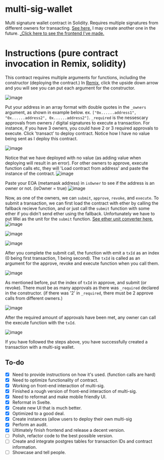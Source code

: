 # multi-sig-wallet
Multi signature wallet contract in Solidity. Requires multiple signatures from different owners for transacting. [See here.](https://en.wikipedia.org/wiki/Multisignature)
I may create another one in the future. [_Click here to see the frontend I've made.](https:/multisig.nickmura.ca/multi-sig-wallet) 

# Instructions (pure contract invocation in Remix, solidity)
This contract requires multiple arguments for functions, including the constructor (deploying the contract.) In [Remix](https://remix.ethereum.org), click the upside down arrow and you will see you can put each argument for the constructor.

![image](https://user-images.githubusercontent.com/92566574/165650833-264613ca-8d47-41ef-8b91-f08e9ccdc9a1.png)



Put your address in an array format with double quotes in the `_owners` argument, as shown in example below. ex. `["0x......address1", "0x......address2", 0x......address2"]`. `_required` is the nessescary approvals from owners / digital signatures to execute a transaction. For instance, if you have 3 owners, you could have 2 or 3 required approvals to execute. Click 'transact' to deploy contract. Notice how I have no value being sent as I deploy this contract.


![image](https://user-images.githubusercontent.com/92566574/165653161-e0658499-e4fc-4950-98ba-f8303efee224.png)



Notice that we have deployed with no value (as adding value when deploying will result in an error). For other owners to approve, execute function calls etc, they will 'Load contract from address' and paste the instance of the contract.
![image](https://user-images.githubusercontent.com/92566574/165653649-77731e72-4192-43cd-b07b-f0454a0eff6d.png)



Paste your EOA (metamask address) in `isOwner` to see if the address is an owner or not. (isOwner = true)
![image](https://user-images.githubusercontent.com/92566574/165654188-b3199597-d487-4cc6-9280-eb50a8461900.png)




Now, as one of the owners, we can `submit`, `approve`, `revoke`, and `execute`. To submit a transaction, we can first load the contract with ether by calling the fallback recieve function, and or just call the `submit` function with some ether if you didn't send ether using the fallback. Unfortunately we have to put Wei as the unit for the `submit` function. [See ether unit converter here.](https://eth-converter.com/)
![image](https://user-images.githubusercontent.com/92566574/165654417-70de78bb-53a4-4044-a56c-c445130aebba.png)

![image](https://user-images.githubusercontent.com/92566574/165654673-41a032c1-9e30-47ec-94b9-a137f7bf285a.png)

![image](https://user-images.githubusercontent.com/92566574/165654826-8e36b8c4-abe6-4ac6-9052-52e8135768c5.png)


After you complete the submit call, the function with emit a `txId` as an index (0 being first transaction, 1 being second). The `txId` is called as an argument for the approve, revoke and execute function when you call them.

![image](https://user-images.githubusercontent.com/92566574/165667433-d76fbf19-450c-4209-a710-fcd8f1739bbe.png)


As mentioned before, put the index of `txId` in approve, and submit (or revoke). There must be as many approvals as there was `_required` declared in the constructor. (if there was '2' in `_required`, there must be 2 approve calls from different owners.)

![image](https://user-images.githubusercontent.com/92566574/165667875-223347ef-8aad-410e-a9c7-fd82775ddd19.png)

After the required amount of approvals have been met, any owner can call the execute function with the `txId`.

![image](https://user-images.githubusercontent.com/92566574/165668016-a24a7e3e-7fae-4e0a-8a66-d77fbe605561.png)

If you have followed the steps above, you have successfully created a transaction with a multi-sig wallet.







## To-do
- [x] Need to provide instructions on how it's used. (function calls are hard)
- [x] Need to optimize functionality of contract.
- [x] Working on front-end interaction of multi-sig.
- [x] Finished a rough version of front-end interaction of multi-sig.
- [x] Need to reformat and make mobile friendly UI.
- [x] Reformat in Svelte.
- [x] Create new UI that is much better.
- [x] Optimized to a good deal.
- [x] Create instances (allow users to deploy their own multi-sig
- [x] Perform an audit.
- [x] Ultimately finish frontend and release a decent version.
- [ ] Polish, refactor code to the best possible version.
- [ ] Create and integrate postgres tables for transaction IDs and contract information.  
- [ ] Showcase and tell people. 
